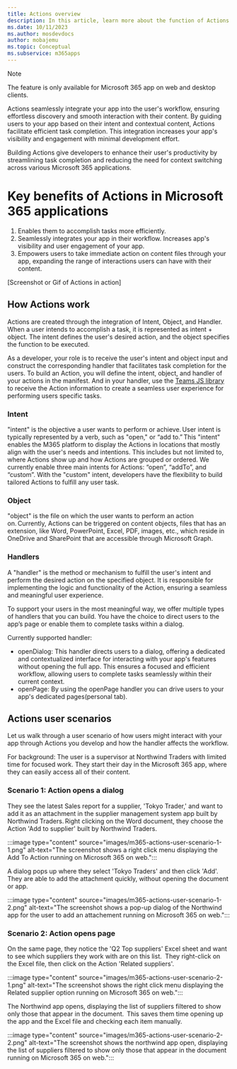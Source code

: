 ```yaml
---
title: Actions overview
description: In this article, learn more about the function of Actions and its use cases. 
ms.date: 10/11/2023
ms.author: mosdevdocs
author: mobajemu
ms.topic: Conceptual
ms.subservice: m365apps
---
```


> [!NOTE]
> The feature is only available for Microsoft 365 app on web and desktop clients.

Actions seamlessly integrate your app into the user's workflow, ensuring effortless discovery and smooth interaction with their content. By guiding users to your app based on their intent and contextual content, Actions facilitate efficient task completion. This integration increases your app's visibility and engagement with minimal development effort.

Building Actions give developers to enhance their user's productivity by streamlining task completion and reducing the need for context switching across various Microsoft 365 applications.

# Key benefits of Actions in Microsoft 365 applications

1. Enables them to accomplish tasks more efficiently.
1. Seamlessly integrates your app in their workflow. Increases app's visibility and user engagement of your app.
1. Empowers users to take immediate action on content files through your app, expanding the range of interactions users can have with their content.  

[Screenshot or Gif of Actions in action]  

## How Actions work

Actions are created through the integration of Intent, Object, and Handler. When a user intends to accomplish a task, it is represented as intent + object. The intent defines the user's desired action, and the object specifies the function to be executed.

As a developer, your role is to receive the user's intent and object input and construct the corresponding handler that facilitates task completion for the users.
To build an Action, you will define the intent, object, and handler of your actions in the manifest. And in your handler, use the [Teams JS library](/javascript/api/@microsoft/teams-js) to receive the Action information to create a seamless user experience for performing users specific tasks.  

### Intent

"intent" is the objective a user wants to perform or achieve. User intent is typically represented by a verb, such as "open," or “add to.” This "intent" enables the M365 platform to display the Actions in locations that mostly align with the user's needs and intentions. This includes but not limited to, where Actions show up and how Actions are grouped or ordered.
We currently enable three main intents for Actions: “open”, “addTo”, and “custom”. With the "custom" intent, developers have the flexibility to build tailored Actions to fulfill any user task.

### Object

"object" is the file on which the user wants to perform an action on. Currently, Actions can be triggered on content objects, files that has an extension, like Word, PowerPoint, Excel, PDF, images, etc., which reside in OneDrive and SharePoint that are accessible through Microsoft Graph.

### Handlers

A "handler" is the method or mechanism to fulfill the user's intent and perform the desired action on the specified object. It is responsible for implementing the logic and functionality of the Action, ensuring a seamless and meaningful user experience.

To support your users in the most meaningful way, we offer multiple types of handlers that you can build. You have the choice to direct users to the app’s page or enable them to complete tasks within a dialog.

Currently supported handler:

* openDialog: This handler directs users to a dialog, offering a dedicated and contextualized interface for interacting with your app's features without opening the full app. This ensures a focused and efficient workflow, allowing users to complete tasks seamlessly within their current context.
* openPage: By using the openPage handler you can drive users to your app's dedicated pages(personal tab).

## Actions user scenarios

Let us walk through a user scenario of how users might interact with your app through Actions you develop and how the handler affects the workflow.

For background: The user is a supervisor at Northwind Traders with limited time for focused work. They start their day in the Microsoft 365 app, where they can easily access all of their content.  

### Scenario 1: Action opens a dialog

They see the latest Sales report for a supplier, 'Tokyo Trader,' and want to add it as an attachment in the supplier management system app built by Northwind Traders. Right clicking on the Word document, they choose the Action 'Add to supplier' built by Northwind Traders.  

:::image type="content" source="images/m365-actions-user-scenario-1-1.png" alt-text="The screenshot shows a right click menu displaying the Add To Action running on Microsoft 365 on web.":::

A dialog pops up where they select 'Tokyo Traders' and then click 'Add'. They are able to add the attachment quickly, without opening the document or app.  

:::image type="content" source="images/m365-actions-user-scenario-1-2.png" alt-text="The screenshot shows a pop-up dialog of the Northwind app for the user to add an attachement  running on Microsoft 365 on web.":::

### Scenario 2: Action opens page

On the same page, they notice the 'Q2 Top suppliers' Excel sheet and want to see which suppliers they work with are on this list.   They right-click on the Excel file, then click on the Action 'Related suppliers'.

:::image type="content" source="images/m365-actions-user-scenario-2-1.png" alt-text="The screenshot shows the right click menu displaying the Related supplier option running on Microsoft 365 on web.":::

The Northwind app opens, displaying the list of suppliers filtered to show only those that appear in the document.  This saves them time opening up the app and the Excel file and checking each item manually.

:::image type="content" source="images/m365-actions-user-scenario-2-2.png" alt-text="The screenshot shows the northwind app open, displaying the list of suppliers filtered to show only those that appear in the document running on Microsoft 365 on web.":::
